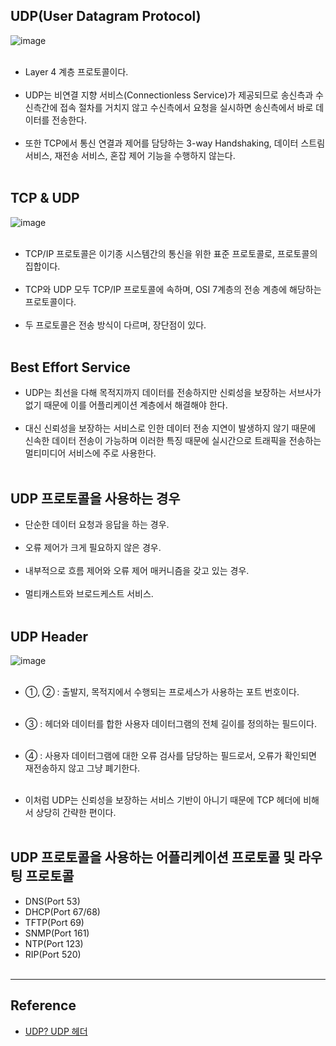 UDP(User Datagram Protocol)
---------------------------

![image](https://user-images.githubusercontent.com/56240505/77376301-6cca6b00-6db3-11ea-9798-e3049ed70653.png)<br><br>

-	Layer 4 계층 프로토콜이다.<br><br>
-	UDP는 비연결 지향 서비스(Connectionless Service)가 제공되므로 송신측과 수신측간에 접속 절차를 거치지 않고 수신측에서 요청을 실시하면 송신측에서 바로 데이터를 전송한다.<br><br>
-	또한 TCP에서 통신 연결과 제어를 담당하는 3-way Handshaking, 데이터 스트림 서비스, 재전송 서비스, 혼잡 제어 기능을 수행하지 않는다.<br><br>

TCP & UDP
---------

![image](https://user-images.githubusercontent.com/56240505/72355380-b13de880-372a-11ea-8b22-b78251a42a35.png)<br><br>

-	TCP/IP 프로토콜은 이기종 시스템간의 통신을 위한 표준 프로토콜로, 프로토콜의 집합이다.<br><br>
-	TCP와 UDP 모두 TCP/IP 프로토콜에 속하며, OSI 7계층의 전송 계층에 해당하는 프로토콜이다.<br><br>
-	두 프로토콜은 전송 방식이 다르며, 장단점이 있다.<br><br>

Best Effort Service
-------------------

-	UDP는 최선을 다해 목적지까지 데이터를 전송하지만 신뢰성을 보장하는 서브사가 없기 때문에 이를 어플리케이션 계층에서 해결해야 한다.<br><br>
-	대신 신뢰성을 보장하는 서비스로 인한 데이터 전송 지연이 발생하지 않기 때문에 신속한 데이터 전송이 가능하며 이러한 특징 때문에 실시간으로 트래픽을 전송하는 멀티미디어 서비스에 주로 사용한다.<br><br>

UDP 프로토콜을 사용하는 경우
----------------------------

-	단순한 데이터 요청과 응답을 하는 경우.<br><br>
-	오류 제어가 크게 필요하지 않은 경우.<br><br>
-	내부적으로 흐름 제어와 오류 제어 매커니즘을 갖고 있는 경우.<br><br>
-	멀티캐스트와 브로드케스트 서비스.<br><br>

UDP Header
----------

![image](https://user-images.githubusercontent.com/56240505/77326310-f733b000-6d5c-11ea-8d75-9e3fd5e71694.png)<br><br>

-	①, ② : 출발지, 목적지에서 수행되는 프로세스가 사용하는 포트 번호이다.<br><br>

-	③ : 헤더와 데이터를 합한 사용자 데이터그램의 전체 길이를 정의하는 필드이다.<br><br>

-	④ : 사용자 데이터그램에 대한 오류 검사를 담당하는 필드로서, 오류가 확인되면 재전송하지 않고 그냥 폐기한다.<br><br>

-	이처럼 UDP는 신뢰성을 보장하는 서비스 기반이 아니기 때문에 TCP 헤더에 비해서 상당히 간략한 편이다.<br><br>

UDP 프로토콜을 사용하는 어플리케이션 프로토콜 및 라우팅 프로토콜
----------------------------------------------------------------

-	DNS(Port 53)
-	DHCP(Port 67/68)
-	TFTP(Port 69)
-	SNMP(Port 161)
-	NTP(Port 123)
-	RIP(Port 520)<br><br>

---

Reference
---------

-	[UDP? UDP 헤더](https://m.blog.naver.com/hatesunny/220790304526)
